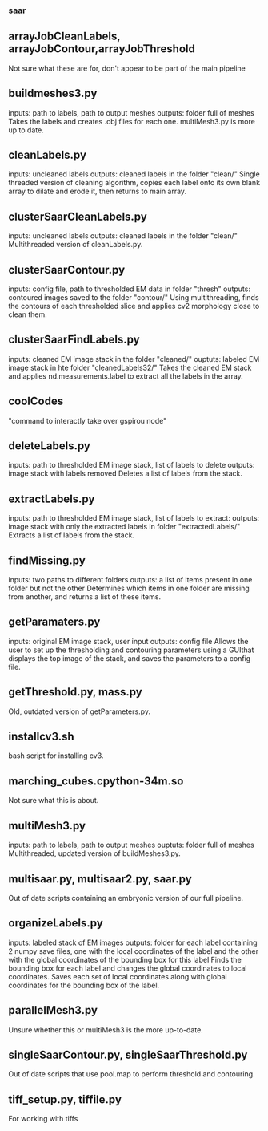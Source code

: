### saar

## arrayJobCleanLabels, arrayJobContour,arrayJobThreshold
Not sure what these are for, don't appear to be part of the main pipeline

## buildmeshes3.py
inputs: path to labels, path to output meshes
outputs: folder full of meshes
Takes the labels and creates .obj files for each one. multiMesh3.py is more up to date.

## cleanLabels.py
inputs: uncleaned labels
outputs: cleaned labels in the folder "clean/"
Single threaded version of cleaning algorithm, copies each label onto its own blank array to dilate and erode it, then returns to main array.

## clusterSaarCleanLabels.py
inputs: uncleaned labels
outputs: cleaned labels in the folder "clean/"
Multithreaded version of cleanLabels.py.

## clusterSaarContour.py
inputs: config file, path to thresholded EM data in folder "thresh"
outputs: contoured images saved to the folder "contour/"
Using multithreading, finds the contours of each thresholded slice and applies cv2 morphology close to clean them.

## clusterSaarFindLabels.py
inputs: cleaned EM image stack in the folder "cleaned/"
ouptuts: labeled EM image stack in hte folder "cleanedLabels32/"
Takes the cleaned EM stack and applies nd.measurements.label to extract all the labels in the array.

## coolCodes
"command to interactly take over gspirou node"

## deleteLabels.py
inputs: path to thresholded EM image stack, list of labels to delete
outputs: image stack with labels removed
Deletes a list of labels from the stack.

## extractLabels.py
inputs: path to thresholded EM image stack, list of labels to extract:
outputs: image stack with only the extracted labels in folder "extractedLabels/"
Extracts a list of labels from the stack.

## findMissing.py
inputs: two paths to different folders
outputs: a list of items present in one folder but not the other
Determines which items in one folder are missing from another, and returns a list of these items.

## getParamaters.py
inputs: original EM image stack, user input
outputs: config file
Allows the user to set up the thresholding and contouring parameters using a GUIthat displays the top image of the stack, and saves the parameters to a config file.

## getThreshold.py, mass.py
Old, outdated version of getParameters.py.

## installcv3.sh
bash script for installing cv3.

## marching_cubes.cpython-34m.so
Not sure what this is about.

## multiMesh3.py
inputs: path to labels, path to output meshes
ouptuts: folder full of meshes
Multithreaded, updated version of buildMeshes3.py.

## multisaar.py, multisaar2.py, saar.py
Out of date scripts containing an embryonic version of our full pipeline.

## organizeLabels.py
inputs: labeled stack of EM images
outputs: folder for each label containing 2 numpy save files, one with the local coordinates of the label and the other with the global coordinates of the bounding box for this label
Finds the bounding box for each label and changes the global coordinates to local coordinates. Saves each set of local coordinates along with global coordinates for the bounding box of the label.

## parallelMesh3.py
Unsure whether this or multiMesh3 is the more up-to-date.

## singleSaarContour.py, singleSaarThreshold.py
Out of date scripts that use pool.map to perform threshold and contouring.

## tiff_setup.py, tiffile.py
For working with tiffs
